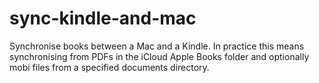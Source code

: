 # sync-kindle-and-mac
Synchronise books between a Mac and a Kindle. In practice this means synchronising from PDFs in the iCloud Apple Books folder and optionally mobi files from a specified documents directory.
